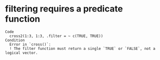 # filtering requires a predicate function

    Code
      cross2(1:3, 1:3, .filter = ~ c(TRUE, TRUE))
    Condition
      Error in `cross()`:
      ! The filter function must return a single `TRUE` or `FALSE`, not a logical vector.

